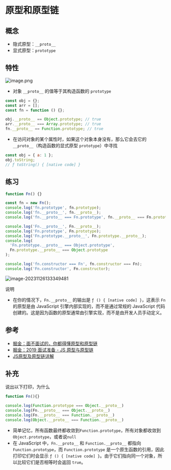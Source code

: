 # 原型和原型链

## 概念

- 隐式原型：`__proto__`
- 显式原型：`prototype`

## 特性

![image.png](http://assest.sablogs.cn/img/typora/03d1615d951e4195b29100faf67b9b06~tplv-k3u1fbpfcp-zoom-in-crop-mark:1512:0:0:0.awebp)

- 对象 `__proto__` 的值等于其构造函数的 `prototype`

```js
const obj = {};
const arr = [];
const fn = function () {};

obj.__proto__ == Object.prototype; // true
arr.__proto__ === Array.prototype; // true
fn.__proto__ == Function.prototype; // true
```

- 在访问对象的某个属性时，如果这个对象本身没有，那么它会去它的 `__proto__`（构造函数的显式原型 `prototype`）中寻找

```js
const obj = { a: 1 };
obj.toString;
// ƒ toString() { [native code] }
```

## 练习

```js
function Fn() {}

const fn = new Fn();
console.log('fn.prototype', fn.prototype);
console.log('fn.__proto__', fn.__proto__);
console.log('fn.__proto__ === Fn.prototype', fn.__proto__ === Fn.prototype);

console.log('Fn.__proto__', Fn.__proto__);
console.log('Fn.prototype', Fn.prototype);
console.log('Fn.prototype.__proto__', Fn.prototype.__proto__);
console.log(
  'Fn.prototype.__proto__ === Object.prototype',
  Fn.prototype.__proto__ === Object.prototype
);

console.log('fn.constructor === Fn', fn.constructor === Fn);
console.log('Fn.constructor', Fn.constructor);
```

![image-20231126133349481](http://assest.sablogs.cn/img/typora/image-20231126133349481.png)

说明

- 在你的情况下，`Fn.__proto__` 的输出是 `ƒ () { [native code] }`，这表示 `Fn` 的原型是由 JavaScript 引擎内部实现的，而不是通过常规的 JavaScript 代码创建的。这是因为函数的原型通常由引擎实现，而不是由开发人员手动定义。

## 参考

- [掘金：面不面试的，你都得懂原型和原型链](https://juejin.cn/post/6934498361475072014)
- [掘金：2019 面试准备 - JS 原型与原型链](https://juejin.cn/post/6844903782229213197)
- [JS原型及原型链详解](https://juejin.cn/post/7251393791227543589)

## 补充

说出以下打印，为什么

```js
function Fn(){}

console.log(Function.prototype === Object.__proto__)
console.log(Fn.__proto__ === Object.__proto__)
console.log(Fn.__proto__ === Function.__proto__)
console.log(Object.__proto__ === Function.__proto__)
```

- 简单记忆，所有函数最终都收敛到`Function.prototype`，所有对象都收敛到`Object.prototype`，或者说`null`
- 在 JavaScript 中，`Fn.__proto__` 和 `Function.__proto__` 都指向 `Function.prototype`，而 `Function.prototype` 是一个原生函数的引用，因此打印它们时会显示 `ƒ () { [native code] }`。由于它们指向同一个对象，所以比较它们是否相等时会返回 `true`。